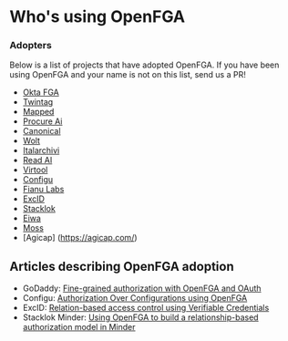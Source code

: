 # Who's using OpenFGA

### Adopters

Below is a list of projects that have adopted OpenFGA. If you have been using OpenFGA and your name is not on this list, send us a PR!

- [Okta FGA](https://fga.dev/)
- [Twintag](https://twintag.com)
- [Mapped](https://www.mapped.com/)
- [Procure Ai](https://www.procure.ai/)
- [Canonical](https://ubuntu.com/)
- [Wolt](https://wolt.com/)
- [Italarchivi](https://www.italarchivi.it/)
- [Read AI](https://www.read.ai/)
- [Virtool](https://www.virtool.ca/)
- [Configu](https://configu.com/)
- [Fianu Labs](https://fianu.io/)
- [ExcID](https://www.excid.io)
- [Stacklok](https://stacklok.com/)
- [Eiwa](https://eiwa.ag/)
- [Moss](https://getmoss.com/)
- [Agicap] (https://agicap.com/)

## Articles describing OpenFGA adoption 

- GoDaddy: [Fine-grained authorization with OpenFGA and OAuth](https://www.godaddy.com/engineering/2023/12/12/authorization-oauth-openfga/)
- Configu: [Authorization Over Configurations using OpenFGA](https://configu.com/blog/authorization-over-configurations-using-openfga/)
- ExcID: [Relation-based access control using Verifiable Credentials](https://medium.com/@excid/relation-based-access-control-using-verifiable-credentials-d8e542a0ce1)
- Stacklok Minder: [Using OpenFGA to build a relationship-based authorization model in Minder](https://stacklok.com/blog/using-openfga-to-build-a-relationship-based-authorization-model-in-minder)

  
  
